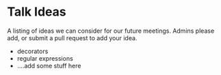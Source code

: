 # Talk Ideas

A listing of ideas we can consider for our future meetings. Admins please add,
or submit a pull request to add your idea.

* decorators
* regular expressions
* ....add some stuff here
